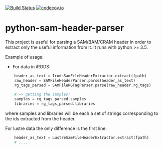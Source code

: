 [![Build Status](https://travis-ci.org/wtsi-hgi/python-common.svg)](https://travis-ci.org/wtsi-hgi/python-sam-header-parser)
[![codecov.io](https://codecov.io/gh/wtsi-hgi/python-sam-header-parser/graph/badge.svg)](https://codecov.io/github/wtsi-hgi/python-sam-header-parser)

# python-sam-header-parser

This project is useful for parsing a SAM/BAM/CRAM header in order to extract only the useful information from it.
It runs with python >= 3.5.

Example of usage:
- For data in iRODS:

```python
    header_as_text = IrodsSamFileHeaderExtractor.extract(fpath)
    raw_header = SAMFileHeaderParser.parse(header_as_text)
    rg_tags_parsed = SAMFileRGTagParser.parse(raw_header.rg_tags)
    
    # => getting the samples:
    samples = rg_tags_parsed.samples
    libraries = rg_tags_parsed.libraries
```
where samples and libraries will be each a set of strings corresponding to the ids extracted from the header.

For lustre data the only difference is the first line:

```python
    header_as_text = LustreSamFileHeaderExtractor.extract(fpath)
    # ....
```
